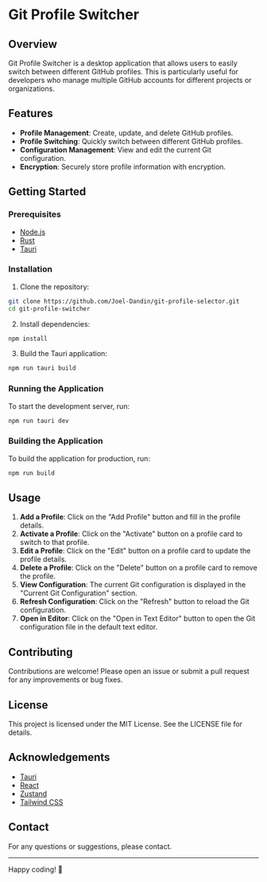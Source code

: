 # Git Profile Switcher

## Overview

Git Profile Switcher is a desktop application that allows users to easily switch between different GitHub profiles. This is particularly useful for developers who manage multiple GitHub accounts for different projects or organizations.

## Features

- **Profile Management**: Create, update, and delete GitHub profiles.
- **Profile Switching**: Quickly switch between different GitHub profiles.
- **Configuration Management**: View and edit the current Git configuration.
- **Encryption**: Securely store profile information with encryption.

## Getting Started

### Prerequisites

- [Node.js](https://nodejs.org/)
- [Rust](https://www.rust-lang.org/)
- [Tauri](https://tauri.app/)

### Installation

1. Clone the repository:

```sh
git clone https://github.com/Joel-Dandin/git-profile-selector.git
cd git-profile-switcher
```

2. Install dependencies:

```sh
npm install
```

3. Build the Tauri application:

```sh
npm run tauri build
```

### Running the Application

To start the development server, run:

```sh
npm run tauri dev
```

### Building the Application

To build the application for production, run:

```sh
npm run build
```

## Usage

1. **Add a Profile**: Click on the "Add Profile" button and fill in the profile details.
2. **Activate a Profile**: Click on the "Activate" button on a profile card to switch to that profile.
3. **Edit a Profile**: Click on the "Edit" button on a profile card to update the profile details.
4. **Delete a Profile**: Click on the "Delete" button on a profile card to remove the profile.
5. **View Configuration**: The current Git configuration is displayed in the "Current Git Configuration" section.
6. **Refresh Configuration**: Click on the "Refresh" button to reload the Git configuration.
7. **Open in Editor**: Click on the "Open in Text Editor" button to open the Git configuration file in the default text editor.

## Contributing

Contributions are welcome! Please open an issue or submit a pull request for any improvements or bug fixes.

## License

This project is licensed under the MIT License. See the LICENSE file for details.

## Acknowledgements

- [Tauri](https://tauri.app/)
- [React](https://reactjs.org/)
- [Zustand](https://github.com/pmndrs/zustand)
- [Tailwind CSS](https://tailwindcss.com/)

## Contact

For any questions or suggestions, please contact.

---

Happy coding! 🚀
